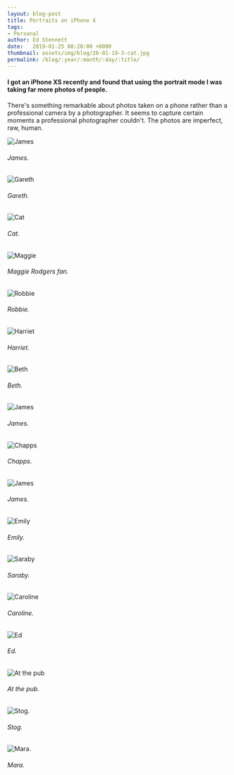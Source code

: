 ```yaml
---
layout: blog-post
title: Portraits on iPhone X
tags:
- Personal
author: Ed Stennett
date:   2019-01-25 08:20:00 +0000
thumbnail: assets/img/blog/26-01-19-3-cat.jpg
permalink: /blog/:year/:month/:day/:title/
---
```


#### I got an iPhone XS recently and found that using the portrait mode I was taking far more photos of people.

There's something remarkable about photos taken on a phone rather than a professional camera by a photographer. It seems to capture certain moments a professional photographer couldn't. The photos are imperfect, raw, human.

<section>
    <div class="full-width portfolio-banner">
        <img data-src="{{ site.baseurl}}/assets/img/blog/26-01-19-1-james.jpg" class=" lazy no-padding portfolio-banner-image" alt="James"/>
    </div>
    <h6>James.</h6>
</section>

<section>
    <div class="full-width portfolio-banner">
        <img data-src="{{ site.baseurl}}/assets/img/blog/26-01-19-2-smith.jpg" class=" lazy no-padding portfolio-banner-image" alt="Gareth"/>
    </div>
    <h6>Gareth.</h6>
</section>

<section>
    <div class="full-width portfolio-banner">
        <img data-src="{{ site.baseurl}}/assets/img/blog/26-01-19-3-cat.jpg" class=" lazy no-padding portfolio-banner-image" alt="Cat"/>
    </div>
    <h6>Cat.</h6>
</section>

<section>
    <div class="full-width portfolio-banner">
        <img data-src="{{ site.baseurl}}/assets/img/blog/26-01-19-4-maggie.jpg" class=" lazy no-padding portfolio-banner-image" alt="Maggie"/>
    </div>
    <h6>Maggie Rodgers fan.</h6>
</section>

<section>
    <div class="full-width portfolio-banner">
        <img data-src="{{ site.baseurl}}/assets/img/blog/26-01-19-6-robbie.jpg" class=" lazy no-padding portfolio-banner-image" alt="Robbie"/>
    </div>
    <h6>Robbie.</h6>
</section>

<section>
    <div class="full-width portfolio-banner">
        <img data-src="{{ site.baseurl}}/assets/img/blog/26-01-19-7-harriet.jpg" class=" lazy no-padding portfolio-banner-image" alt="Harriet"/>
    </div>
    <h6>Harriet.</h6>
</section>

<section>
    <div class="full-width portfolio-banner">
        <img data-src="{{ site.baseurl}}/assets/img/blog/26-01-19-8-beth.jpg" class=" lazy no-padding portfolio-banner-image" alt="Beth"/>
    </div>
    <h6>Beth.</h6>
</section>

<section>
    <div class="full-width portfolio-banner">
        <img data-src="{{ site.baseurl}}/assets/img/blog/26-01-19-9-james.jpg" class=" lazy no-padding portfolio-banner-image" alt="James"/>
    </div>
    <h6>James.</h6>
</section>

<section>
    <div class="full-width portfolio-banner">
        <img data-src="{{ site.baseurl}}/assets/img/blog/26-01-19-10-chapps.jpg" class=" lazy no-padding portfolio-banner-image" alt="Chapps"/>
    </div>
    <h6>Chapps.</h6>
</section>

<section>
    <div class="full-width portfolio-banner">
        <img data-src="{{ site.baseurl}}/assets/img/blog/26-01-19-11-james.jpg" class=" lazy no-padding portfolio-banner-image" alt="James"/>
    </div>
    <h6>James.</h6>
</section>

<section>
    <div class="full-width portfolio-banner">
        <img data-src="{{ site.baseurl}}/assets/img/blog/26-01-19-12-emily.jpg" class=" lazy no-padding portfolio-banner-image" alt="Emily"/>
    </div>
    <h6>Emily.</h6>
</section>

<section>
    <div class="full-width portfolio-banner">
        <img data-src="{{ site.baseurl}}/assets/img/blog/26-01-19-13-saraby.jpg" class=" lazy no-padding portfolio-banner-image" alt="Saraby"/>
    </div>
    <h6>Saraby.</h6>
</section>

<section>
    <div class="full-width portfolio-banner">
        <img data-src="{{ site.baseurl}}/assets/img/blog/26-01-19-14-caroline.jpg" class=" lazy no-padding portfolio-banner-image" alt="Caroline"/>
    </div>
    <h6>Caroline.</h6>
</section>

<section>
    <div class="full-width portfolio-banner">
        <img data-src="{{ site.baseurl}}/assets/img/blog/26-01-19-15-ed.jpg" class=" lazy no-padding portfolio-banner-image" alt="Ed"/>
    </div>
    <h6>Ed.</h6>
</section>

<section>
    <div class="full-width portfolio-banner">
        <img data-src="{{ site.baseurl}}/assets/img/blog/26-01-19-16-smile.jpg" class=" lazy no-padding portfolio-banner-image" alt="At the pub"/>
    </div>
    <h6>At the pub.</h6>
</section>

<section>
    <div class="full-width portfolio-banner">
        <img data-src="{{ site.baseurl}}/assets/img/blog/26-01-19-17-stog.jpg" class=" lazy no-padding portfolio-banner-image" alt="Stog."/>
    </div>
    <h6>Stog.</h6>
</section>

<section>
    <div class="full-width portfolio-banner">
        <img data-src="{{ site.baseurl}}/assets/img/blog/26-01-19-18-mara.jpg" class=" lazy no-padding portfolio-banner-image" alt="Mara."/>
    </div>
    <h6>Mara.</h6>
</section>
